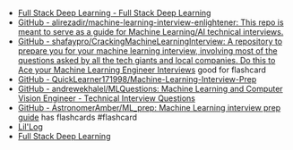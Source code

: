 ---
---

- [Full Stack Deep Learning - Full Stack Deep Learning](https://fall2019.fullstackdeeplearning.com/)
- [GitHub - alirezadir/machine-learning-interview-enlightener: This repo is meant to serve as a guide for Machine Learning/AI technical interviews.](https://github.com/alirezadir/machine-learning-interview-enlightener)
- [GitHub - shafaypro/CrackingMachineLearningInterview: A repository to prepare you for your machine learning interview, involving most of the questions asked by all the tech giants and local companies. Do this to Ace your Machine Learning Engineer Interviews](https://github.com/shafaypro/CrackingMachineLearningInterview) good for flashcard
- [GitHub - QuickLearner171998/Machine-Learning-Interview-Prep](https://github.com/QuickLearner171998/Machine-Learning-Interview-Prep)
- [GitHub - andrewekhalel/MLQuestions: Machine Learning and Computer Vision Engineer - Technical Interview Questions](https://github.com/andrewekhalel/MLQuestions)
- [GitHub - AstronomerAmber/ML_prep: Machine Learning interview prep guide](https://github.com/AstronomerAmber/ML_prep) has flashcards #flashcard 
- [Lil'Log](https://lilianweng.github.io/lil-log/) 
- [Full Stack Deep Learning](https://fullstackdeeplearning.com/)